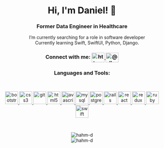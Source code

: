 <h1 align="center" >Hi, I'm Daniel! 🖖</h1>
<h3 align="center"> Former Data Engineer in Healthcare</h3>
<p> 
  <ul align="center"> 
    &nbsp I’m currently searching for a role in software developer 
    <br>
    &nbsp Currently learning Swift, SwiftUI, Python, Django.
  </ul>
<p>

 


<h3 align="center">Connect with me: 
  <a href="https://www.linkedin.com/in/daniel-hahm/" target="blank">
     <img align="center" src="https://cdn.jsdelivr.net/npm/simple-icons@3.0.1/icons/linkedin.svg" alt="https://www.linkedin.com/in/daniel-hahm/" height="30" width="40" />
  </a>
  <a href="https://medium.com/@dhahm01" target="blank"><img align="center" src="https://cdn.jsdelivr.net/npm/simple-icons@3.0.1/icons/medium.svg" alt="@dhahm01" height="30" width="40" />
  </a>
</h3>

<h3 align="center">Languages and Tools:</h3>
<br>

<p align="center"> 
  <a href="https://www.gnu.org/software/bash/" target="_blank"> 
    <img src="https://devicons.github.io/devicon/devicon.git/icons/bootstrap/bootstrap-plain.svg" alt="bootstrap" width="40" height="40"/>
  </a> 
  <a href="https://www.w3schools.com/css/" target="_blank"> 
    <img src="https://devicons.github.io/devicon/devicon.git/icons/css3/css3-original-wordmark.svg" alt="css3" width="40" height="40"/> 
  </a> 
  <a href="https://git-scm.com/" target="_blank"> 
    <img src="https://www.vectorlogo.zone/logos/git-scm/git-scm-icon.svg" alt="git" width="40" height="40"/> 
  </a> 
  <a href="https://www.w3.org/html/" target="_blank"> 
    <img src="https://devicons.github.io/devicon/devicon.git/icons/html5/html5-original-wordmark.svg" alt="html5" width="40" height="40"/> 
  </a> 
  <a href="https://developer.mozilla.org/en-US/docs/Web/JavaScript" target="_blank"> 
    <img src="https://devicons.github.io/devicon/devicon.git/icons/javascript/javascript-original.svg" alt="javascript" width="40" height="40"/> 
  </a> 
  <a href="https://www.mysql.com/" target="_blank"> 
    <img src="https://devicons.github.io/devicon/devicon.git/icons/mysql/mysql-original-wordmark.svg" alt="mysql" width="40" height="40"/> 
  </a> 
  <a href="https://www.postgresql.org" target="_blank"> 
    <img src="https://devicons.github.io/devicon/devicon.git/icons/postgresql/postgresql-original-wordmark.svg" alt="postgresql" width="40" height="40"/> 
  </a> 
  <a href="https://rubyonrails.org" target="_blank"> 
    <img src="https://devicons.github.io/devicon/devicon.git/icons/rails/rails-original-wordmark.svg" alt="rails" width="40" height="40"/> 
  </a> 
  <a href="https://reactjs.org/" target="_blank"> 
    <img src="https://devicons.github.io/devicon/devicon.git/icons/react/react-original-wordmark.svg" alt="react" width="40" height="40"/> 
  </a> 
  <a href="https://redux.js.org" target="_blank"> 
    <img src="https://devicons.github.io/devicon/devicon.git/icons/redux/redux-original.svg" alt="redux" width="40" height="40"/> 
  </a> 
  <a href="https://www.ruby-lang.org/en/" target="_blank"> 
    <img src="https://devicons.github.io/devicon/devicon.git/icons/ruby/ruby-original-wordmark.svg" alt="ruby" width="40" height="40"/> 
  </a> 
    <a href="https://swift.org/" target="_blank"> 
    <img src="https://devicon.dev/devicon.git/icons/swift/swift-original-wordmark.svg" alt="swift" width="40" height="40"/>
  </a>
  
</p>
<br>
<p align="center">
    <img  src="https://github-readme-stats.vercel.app/api/top-langs/?username=hahm-d&layout=compact" alt="hahm-d" />
  <br>
    <img  src="https://github-readme-stats.vercel.app/api?username=hahm-d&show_icons=true" alt="hahm-d" />
</p>
